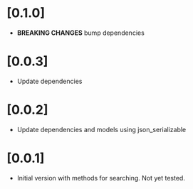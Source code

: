 # [0.1.0]
* **BREAKING CHANGES** bump dependencies

# [0.0.3]
* Update dependencies

# [0.0.2]
* Update dependencies and models using json_serializable

# [0.0.1]

* Initial version with methods for searching. Not yet tested.
